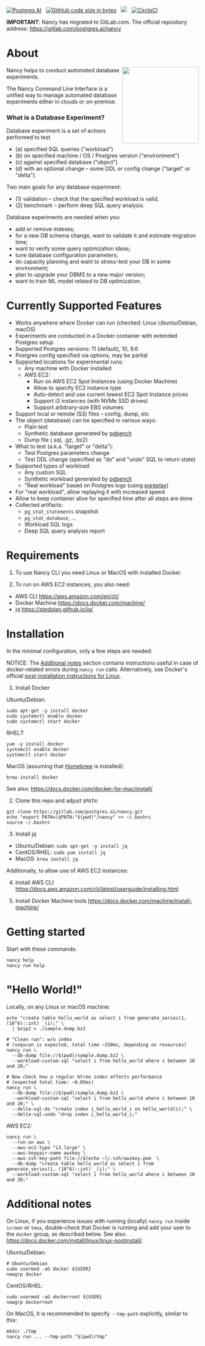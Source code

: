 <a href="https://postgres.ai"><img src="https://img.shields.io/badge/Postgres-AI-orange.svg" alt="Postgres.AI" /></a>
  &nbsp;
[![GitHub code size in bytes](https://img.shields.io/github/languages/code-size/badges/shields.svg)](github.com/postgres-ai/nancy)
  &nbsp;
<img src="https://img.shields.io/docker/pulls/postgresmen/postgres-with-stuff.svg" />
  &nbsp;
[![CircleCI](https://circleci.com/gh/postgres-ai/nancy.svg?style=svg)](https://circleci.com/gh/postgres-ai/nancy)

**IMPORTANT**: Nancy has migrated to GitLab.com. The official repository address: https://gitlab.com/postgres.ai/nancy

# About
<img width="200" src="https://gitlab.com/postgres-ai-team/nancy/uploads/c5ebf02e1c39cc91c95e8beac8028b62/nancy.png" align="right">

Nancy helps to conduct automated database experiments.

The Nancy Command Line Interface is a unified way to manage automated
database experiments either in clouds or on-premise.

### What is a Database Experiment?

Database experiment is a set of actions performed to test
 * (a) specified SQL queries ("workload")
 * (b) on specified machine / OS / Postgres version ("environment")
 * (c) against specified database ("object")
 * (d) with an optional change – some DDL or config change ("target" or "delta").

Two main goals for any database experiment:
 * (1) validation – check that the specified workload is valid,
 * (2) benchmark – perform deep SQL query analysis.

Database experiments are needed when you:
 - add or remove indexes;
 - for a new DB schema change, want to validate it and estimate migration time;
 - want to verify some query optimization ideas;
 - tune database configuration parameters;
 - do capacity planning and want to stress-test your DB in some environment;
 - plan to upgrade your DBMS to a new major version;
 - want to train ML model related to DB optimization.

# Currently Supported Features

* Works anywhere where Docker can run (checked: Linux Ubuntu/Debian, macOS)
* Experiments are conducted in a Docker container with extended Postgres setup
* Supported Postgres versions: 11 (default), 10, 9.6
* Postgres config specified via options, may be partial
* Supported locations for experimental runs:
  * Any machine with Docker installed
  * AWS EC2:
    * Run on AWS EC2 Spot Instances (using Docker Machine)
    * Allow to specify EC2 instance type
    * Auto-detect and use current lowest EC2 Spot Instance prices
    * Support i3 instances (with NVMe SSD drives)
    * Support arbitrary-size EBS volumes
* Support local or remote (S3) files – config, dump, etc
* The object (database) can be specified in various ways:
  * Plain text
  * Synthetic database generated by [pgbench](https://www.postgresql.org/docs/current/static/pgbench.html)
  * Dump file (.sql, .gz, .bz2)
* What to test (a.k.a. "target" or "delta"):
  * Test Postgres parameters change
  * Test DDL change (specified as "do" and "undo" SQL to return state)
* Supported types of workload:
  * Any custom SQL
  * Synthetic workload generated by [pgbench](https://www.postgresql.org/docs/current/static/pgbench.html)
  * "Real workload" based on Postgres logs (using [pgreplay](https://github.com/laurenz/pgreplay))
* For "real workload", allow replaying it with increased speed
* Allow to keep container alive for specified time after all steps are done
* Collected artifacts:
  * `pg_stat_statements` snapshot
  * `pg_stat_database`, ...
  * Workload SQL logs
  * Deep SQL query analysis report

# Requirements

1) To use Nancy CLI you need Linux or MacOS with installed Docker.

2) To run on AWS EC2 instances, you also need:
  * AWS CLI https://aws.amazon.com/en/cli/
  * Docker Machine https://docs.docker.com/machine/
  * jq https://stedolan.github.io/jq/


# Installation

In the minimal configuration, only a few steps are needed:

NOTICE: The [Additional notes](#additional-notes)</a> section contains
instructions useful in case of docker-related errors during `nancy run` calls.
Alternatively, see Docker's official [post-installation instructions for Linux](https://docs.docker.com/install/linux/linux-postinstall/).

1) Install Docker

Ubuntu/Debian:
```shell
sudo apt-get -y install docker
sudo systemctl enable docker
sudo systemctl start docker
```

RHEL7:
```shell
yum -y install docker
systemctl enable docker
systemctl start docker
```

MacOS (assuming that [Homebrew](https://brew.sh/) is installed):
```shell
brew install docker
```
See also: https://docs.docker.com/docker-for-mac/install/

2) Clone this repo and adjust `$PATH`:
```shell
git clone https://gitlab.com/postgres.ai/nancy.git
echo "export PATH=\$PATH:"$(pwd)"/nancy" >> ~/.bashrc
source ~/.bashrc
```

3) Install jq
- Ubuntu/Debian: `sudo apt-get -y install jq`
- CentOS/RHEL: `sudo yum install jq`
- MacOS: `brew install jq`

Additionally, to allow use of AWS EC2 instances:

4) Install AWS CLI https://docs.aws.amazon.com/cli/latest/userguide/installing.html

5) Install Docker Machine tools https://docs.docker.com/machine/install-machine/

# Getting started

Start with these commands:
```shell
nancy help
nancy run help
```

# "Hello World!"

Locally, on any Linux or macOS machine:
```shell
echo "create table hello_world as select i from generate_series(1, (10^6)::int) _(i);" \
  | bzip2 > ./sample.dump.bz2

# "Clean run": w/o index
# (seqscan is expected, total time ~150ms, depending on resources)
nancy run \
  --db-dump file://$(pwd)/sample.dump.bz2 \
  --workload-custom-sql "select i from hello_world where i between 10 and 20;"

# Now check how a regular btree index affects performance
# (expected total time: ~0.05ms)
nancy run \
  --db-dump file://$(pwd)/sample.dump.bz2 \
  --workload-custom-sql "select i from hello_world where i between 10 and 20;" \
  --delta-sql-do "create index i_hello_world_i on hello_world(i);" \
  --delta-sql-undo "drop index i_hello_world_i;"
```

AWS EC2:
```shell
nancy run \
  --run-on aws \
  --aws-ec2-type "i3.large" \
  --aws-keypair-name awskey \
  --aws-ssh-key-path file://$(echo ~)/.ssh/awskey.pem  \
  --db-dump "create table hello_world as select i from generate_series(1, (10^6)::int) _(i);" \
  --workload-custom-sql "select i from hello_world where i between 10 and 20;"
```

# Additional notes

On Linux, if you experience issues with running (locally) `nancy run` inside `screen` or
`tmux`, double-check that Docker is running and add your user to the `docker`
group, as described below. See also: https://docs.docker.com/install/linux/linux-postinstall/.

Ubuntu/Debian:
```shell
# Ubuntu/Debian
sudo usermod -aG docker ${USER}
newgrp docker
```

CentOS/RHEL:
```shell
sudo usermod -aG dockerroot ${USER}
newgrp dockerroot
```

On MacOS, it is recommended to specify `--tmp-path` explicitly, similar to this:
```
mkdir ./tmp
nancy run ... --tmp-path "$(pwd)/tmp"
```
